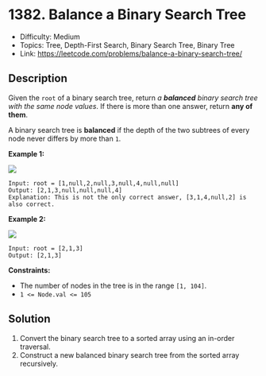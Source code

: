 # 1382. Balance a Binary Search Tree

- Difficulty: Medium
- Topics: Tree, Depth-First Search, Binary Search Tree, Binary Tree
- Link: https://leetcode.com/problems/balance-a-binary-search-tree/

## Description

Given the `root` of a binary search tree, return _a **balanced** binary search tree with the same node values_. If there is more than one answer, return **any of them**.

A binary search tree is **balanced** if the depth of the two subtrees of every node never differs by more than `1`.

**Example 1:**

![](https://assets.leetcode.com/uploads/2021/08/10/balance1-tree.jpg)

```
Input: root = [1,null,2,null,3,null,4,null,null]
Output: [2,1,3,null,null,null,4]
Explanation: This is not the only correct answer, [3,1,4,null,2] is also correct.
```

**Example 2:**

![](https://assets.leetcode.com/uploads/2021/08/10/balanced2-tree.jpg)

```
Input: root = [2,1,3]
Output: [2,1,3]
```

**Constraints:**

- The number of nodes in the tree is in the range `[1, 104]`.
- `1 <= Node.val <= 105`

## Solution

1. Convert the binary search tree to a sorted array using an in-order traversal.
2. Construct a new balanced binary search tree from the sorted array recursively.
